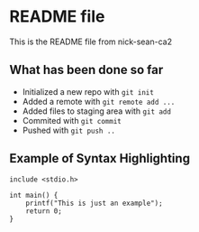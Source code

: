 # README file
This is the README file from nick-sean-ca2

## What has been done so far
* Initialized a new repo with `git init`
* Added a remote with `git remote add ...`
* Added files to staging area with `git add`
* Commited with `git commit`
* Pushed with `git push ..`

## Example of Syntax Highlighting
```
include <stdio.h>

int main() {
	printf("This is just an example");
	return 0;
} 
```
